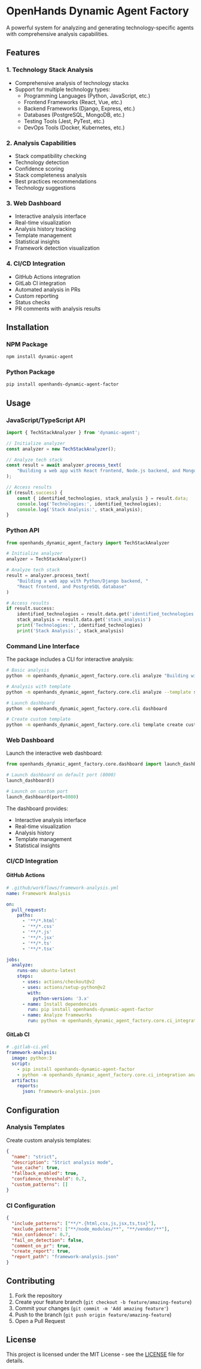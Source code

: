 # OpenHands Dynamic Agent Factory

A powerful system for analyzing and generating technology-specific agents with comprehensive analysis capabilities.

## Features

### 1. Technology Stack Analysis
- Comprehensive analysis of technology stacks
- Support for multiple technology types:
  * Programming Languages (Python, JavaScript, etc.)
  * Frontend Frameworks (React, Vue, etc.)
  * Backend Frameworks (Django, Express, etc.)
  * Databases (PostgreSQL, MongoDB, etc.)
  * Testing Tools (Jest, PyTest, etc.)
  * DevOps Tools (Docker, Kubernetes, etc.)

### 2. Analysis Capabilities
- Stack compatibility checking
- Technology detection
- Confidence scoring
- Stack completeness analysis
- Best practices recommendations
- Technology suggestions

### 3. Web Dashboard
- Interactive analysis interface
- Real-time visualization
- Analysis history tracking
- Template management
- Statistical insights
- Framework detection visualization

### 4. CI/CD Integration
- GitHub Actions integration
- GitLab CI integration
- Automated analysis in PRs
- Custom reporting
- Status checks
- PR comments with analysis results

## Installation

### NPM Package
```bash
npm install dynamic-agent
```

### Python Package
```bash
pip install openhands-dynamic-agent-factor
```

## Usage

### JavaScript/TypeScript API

```typescript
import { TechStackAnalyzer } from 'dynamic-agent';

// Initialize analyzer
const analyzer = new TechStackAnalyzer();

// Analyze tech stack
const result = await analyzer.process_text(
    "Building a web app with React frontend, Node.js backend, and MongoDB database"
);

// Access results
if (result.success) {
    const { identified_technologies, stack_analysis } = result.data;
    console.log('Technologies:', identified_technologies);
    console.log('Stack Analysis:', stack_analysis);
}
```

### Python API

```python
from openhands_dynamic_agent_factory import TechStackAnalyzer

# Initialize analyzer
analyzer = TechStackAnalyzer()

# Analyze tech stack
result = analyzer.process_text(
    "Building a web app with Python/Django backend, "
    "React frontend, and PostgreSQL database"
)

# Access results
if result.success:
    identified_technologies = result.data.get('identified_technologies')
    stack_analysis = result.data.get('stack_analysis')
    print('Technologies:', identified_technologies)
    print('Stack Analysis:', stack_analysis)
```

### Command Line Interface

The package includes a CLI for interactive analysis:

```bash
# Basic analysis
python -m openhands_dynamic_agent_factory.core.cli analyze "Building with React and Django"

# Analysis with template
python -m openhands_dynamic_agent_factory.core.cli analyze --template strict "Using Tailwind CSS"

# Launch dashboard
python -m openhands_dynamic_agent_factory.core.cli dashboard

# Create custom template
python -m openhands_dynamic_agent_factory.core.cli template create custom --description "Custom analysis"
```

### Web Dashboard

Launch the interactive web dashboard:

```python
from openhands_dynamic_agent_factory.core.dashboard import launch_dashboard

# Launch dashboard on default port (8000)
launch_dashboard()

# Launch on custom port
launch_dashboard(port=8080)
```

The dashboard provides:
- Interactive analysis interface
- Real-time visualization
- Analysis history
- Template management
- Statistical insights

### CI/CD Integration

#### GitHub Actions

```yaml
# .github/workflows/framework-analysis.yml
name: Framework Analysis

on:
  pull_request:
    paths:
      - '**/*.html'
      - '**/*.css'
      - '**/*.js'
      - '**/*.jsx'
      - '**/*.ts'
      - '**/*.tsx'

jobs:
  analyze:
    runs-on: ubuntu-latest
    steps:
      - uses: actions/checkout@v2
      - uses: actions/setup-python@v2
        with:
          python-version: '3.x'
      - name: Install dependencies
        run: pip install openhands-dynamic-agent-factor
      - name: Analyze frameworks
        run: python -m openhands_dynamic_agent_factory.core.ci_integration analyze
```

#### GitLab CI

```yaml
# .gitlab-ci.yml
framework-analysis:
  image: python:3
  script:
    - pip install openhands-dynamic-agent-factor
    - python -m openhands_dynamic_agent_factory.core.ci_integration analyze
  artifacts:
    reports:
      json: framework-analysis.json
```

## Configuration

### Analysis Templates

Create custom analysis templates:

```json
{
  "name": "strict",
  "description": "Strict analysis mode",
  "use_cache": true,
  "fallback_enabled": true,
  "confidence_threshold": 0.7,
  "custom_patterns": []
}
```

### CI Configuration

```json
{
  "include_patterns": ["**/*.{html,css,js,jsx,ts,tsx}"],
  "exclude_patterns": ["**/node_modules/**", "**/vendor/**"],
  "min_confidence": 0.7,
  "fail_on_detection": false,
  "comment_on_pr": true,
  "create_report": true,
  "report_path": "framework-analysis.json"
}
```

## Contributing

1. Fork the repository
2. Create your feature branch (`git checkout -b feature/amazing-feature`)
3. Commit your changes (`git commit -m 'Add amazing feature'`)
4. Push to the branch (`git push origin feature/amazing-feature`)
5. Open a Pull Request

## License

This project is licensed under the MIT License - see the [LICENSE](LICENSE) file for details.
